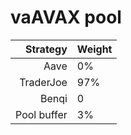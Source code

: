 # vaAVAX pool
|Strategy | Weight |
|-------: | --------|
|Aave | 0%     |
|TraderJoe | 97% |
|Benqi | 0 |
|Pool buffer | 3%     |
